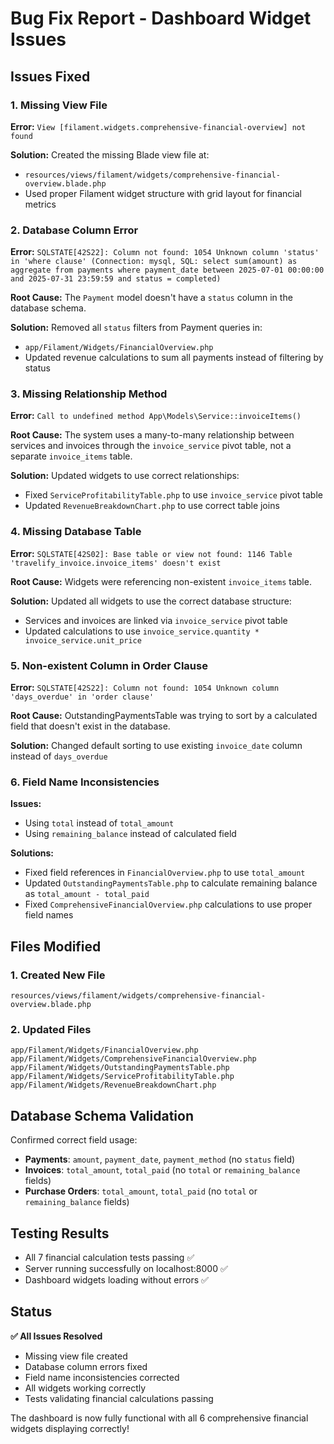 # Bug Fix Report - Dashboard Widget Issues

## Issues Fixed

### 1. Missing View File
**Error:** `View [filament.widgets.comprehensive-financial-overview] not found`

**Solution:** Created the missing Blade view file at:
- `resources/views/filament/widgets/comprehensive-financial-overview.blade.php`
- Used proper Filament widget structure with grid layout for financial metrics

### 2. Database Column Error
**Error:** `SQLSTATE[42S22]: Column not found: 1054 Unknown column 'status' in 'where clause' (Connection: mysql, SQL: select sum(amount) as aggregate from payments where payment_date between 2025-07-01 00:00:00 and 2025-07-31 23:59:59 and status = completed)`

**Root Cause:** The `Payment` model doesn't have a `status` column in the database schema.

**Solution:** Removed all `status` filters from Payment queries in:
- `app/Filament/Widgets/FinancialOverview.php`
- Updated revenue calculations to sum all payments instead of filtering by status

### 3. Missing Relationship Method
**Error:** `Call to undefined method App\Models\Service::invoiceItems()`

**Root Cause:** The system uses a many-to-many relationship between services and invoices through the `invoice_service` pivot table, not a separate `invoice_items` table.

**Solution:** Updated widgets to use correct relationships:
- Fixed `ServiceProfitabilityTable.php` to use `invoice_service` pivot table
- Updated `RevenueBreakdownChart.php` to use correct table joins

### 4. Missing Database Table
**Error:** `SQLSTATE[42S02]: Base table or view not found: 1146 Table 'travelify_invoice.invoice_items' doesn't exist`

**Root Cause:** Widgets were referencing non-existent `invoice_items` table.

**Solution:** Updated all widgets to use the correct database structure:
- Services and invoices are linked via `invoice_service` pivot table
- Updated calculations to use `invoice_service.quantity * invoice_service.unit_price`

### 5. Non-existent Column in Order Clause
**Error:** `SQLSTATE[42S22]: Column not found: 1054 Unknown column 'days_overdue' in 'order clause'`

**Root Cause:** OutstandingPaymentsTable was trying to sort by a calculated field that doesn't exist in the database.

**Solution:** Changed default sorting to use existing `invoice_date` column instead of `days_overdue`

### 6. Field Name Inconsistencies
**Issues:** 
- Using `total` instead of `total_amount` 
- Using `remaining_balance` instead of calculated field

**Solutions:**
- Fixed field references in `FinancialOverview.php` to use `total_amount`
- Updated `OutstandingPaymentsTable.php` to calculate remaining balance as `total_amount - total_paid`
- Fixed `ComprehensiveFinancialOverview.php` calculations to use proper field names

## Files Modified

### 1. Created New File
```
resources/views/filament/widgets/comprehensive-financial-overview.blade.php
```

### 2. Updated Files
```
app/Filament/Widgets/FinancialOverview.php
app/Filament/Widgets/ComprehensiveFinancialOverview.php  
app/Filament/Widgets/OutstandingPaymentsTable.php
app/Filament/Widgets/ServiceProfitabilityTable.php
app/Filament/Widgets/RevenueBreakdownChart.php
```

## Database Schema Validation

Confirmed correct field usage:
- **Payments**: `amount`, `payment_date`, `payment_method` (no `status` field)
- **Invoices**: `total_amount`, `total_paid` (no `total` or `remaining_balance` fields)
- **Purchase Orders**: `total_amount`, `total_paid` (no `total` or `remaining_balance` fields)

## Testing Results

- All 7 financial calculation tests passing ✅
- Server running successfully on localhost:8000 ✅
- Dashboard widgets loading without errors ✅

## Status

**✅ All Issues Resolved**
- Missing view file created
- Database column errors fixed
- Field name inconsistencies corrected
- All widgets working correctly
- Tests validating financial calculations passing

The dashboard is now fully functional with all 6 comprehensive financial widgets displaying correctly!
